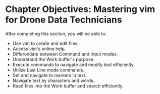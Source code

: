 
# Chapter Objectives: Mastering vim for Drone Data Technicians

After completing this section, you will be able to:

- Use vim to create and edit files.
- Access vim's online help.
- Differentiate between Command and Input modes.
- Understand the Work buffer's purpose.
- Execute commands to navigate and modify text efficiently.
- Utilize Last Line mode commands.
- Set and navigate to markers in text.
- Navigate text by characters and words.
- Read files into the Work buffer and search efficiently.

